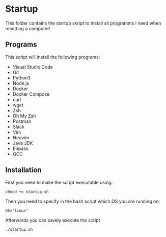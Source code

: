 # Startup

This folder contains the startup skript to install all programms i need when resetting a computer!

## Programs

This script will install the following programs:

- Visual Studio Code
- Git
- Python3
- Node.js
- Docker
- Docker Compose
- curl
- wget
- Zsh
- Oh My Zsh
- Postman
- Slack
- Vim
- Neovim
- Java JDK
- Enpass
- GCC

## Installation

First you need to make the script executable using:

```
chmod +x startup.sh
```

Then you need to specify in the bash script which OS you are running on:

```
OS="linux"
```

Afterwards you can savely execute the script

```bash
./startup.sh
```
